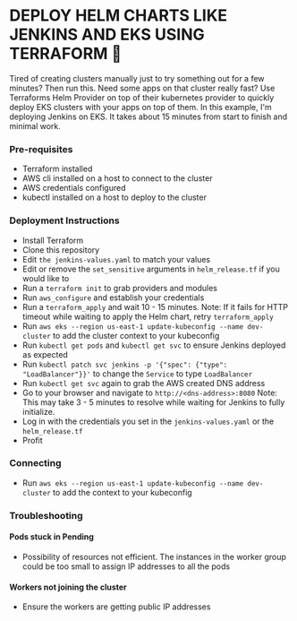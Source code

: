 # DEPLOY HELM CHARTS LIKE JENKINS AND EKS USING TERRAFORM :space_invader:

Tired of creating clusters manually just to try something out for a few minutes? Then run this. Need some apps on that cluster really fast? Use Terraforms Helm Provider on top of their kubernetes provider to quickly deploy EKS clusters with your apps on top
of them. In this example, I'm deploying Jenkins on EKS. It takes about 15 minutes from start to finish and minimal work. 

### Pre-requisites

* Terraform installed
* AWS cli installed on a host to connect to the cluster
* AWS credentials configured
* kubectl installed on a host to deploy to the cluster

### Deployment Instructions
* Install Terraform
* Clone this repository
* Edit ```the jenkins-values.yaml``` to match your values
* Edit or remove the ```set_sensitive``` arguments in ```helm_release.tf``` if you would like to
* Run a ```terraform init``` to grab providers and modules
* Run ```aws_configure``` and establish your credentials
* Run a ```terraform_apply``` and wait 10 - 15 minutes. Note: If it fails for HTTP timeout while waiting to apply the Helm chart, retry ```terraform_apply```
* Run ```aws eks --region us-east-1 update-kubeconfig --name dev-cluster``` to add the cluster context to your kubeconfig
* Run ```kubectl get pods``` and ```kubectl get svc``` to ensure Jenkins deployed as expected
* Run ```kubectl patch svc jenkins -p '{"spec": {"type": "LoadBalancer"}}'``` to change the ```Service``` to type ```LoadBalancer```
* Run ```kubectl get svc``` again to grab the AWS created DNS address
* Go to your browser and navigate to ```http://<dns-address>:8080``` Note: This may take 3 - 5 minutes to resolve while waiting for Jenkins to fully initialize. 
* Log in with the credentials you set in the ```jenkins-values.yaml``` or the ```helm_release.tf```
* Profit

### Connecting
* Run ```aws eks --region us-east-1 update-kubeconfig --name dev-cluster``` to add the context to your kubeconfig

### Troubleshooting

#### Pods stuck in Pending
* Possibility of resources not efficient. The instances in the worker group could be too small to assign IP addresses to all the pods

#### Workers not joining the cluster
* Ensure the workers are getting public IP addresses

